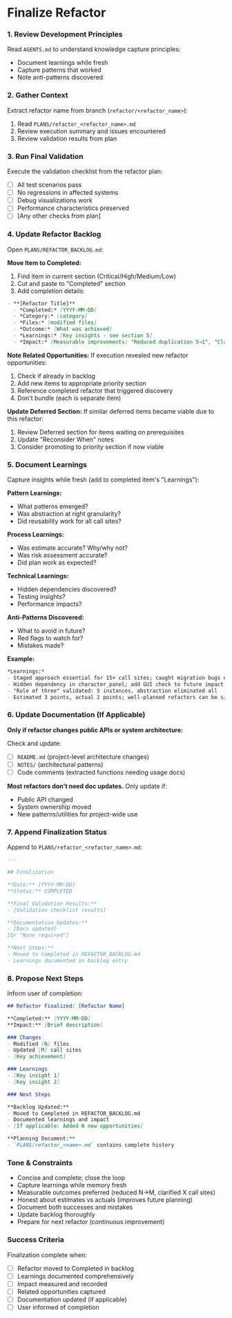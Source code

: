 # Finalize Refactor

### 1. Review Development Principles

Read `AGENTS.md` to understand knowledge capture principles:
- Document learnings while fresh
- Capture patterns that worked
- Note anti-patterns discovered

### 2. Gather Context

Extract refactor name from branch (`refactor/<refactor_name>`):

1. Read `PLANS/refactor_<refactor_name>.md`
2. Review execution summary and issues encountered
3. Review validation results from plan

### 3. Run Final Validation

Execute the validation checklist from the refactor plan:
- [ ] All test scenarios pass
- [ ] No regressions in affected systems
- [ ] Debug visualizations work
- [ ] Performance characteristics preserved
- [ ] [Any other checks from plan]

### 4. Update Refactor Backlog

Open `PLANS/REFACTOR_BACKLOG.md`:

**Move Item to Completed:**
1. Find item in current section (Critical/High/Medium/Low)
2. Cut and paste to "Completed" section
3. Add completion details:

```markdown
- **[Refactor Title]**
  - *Completed:* [YYYY-MM-DD]
  - *Category:* [category]
  - *Files:* [modified files]
  - *Outcome:* [What was achieved]
  - *Learnings:* [Key insights - see section 5]
  - *Impact:* [Measurable improvements: "Reduced duplication 5→1", "Clarified API at 12 call sites"]
```

**Note Related Opportunities:**
If execution revealed new refactor opportunities:
1. Check if already in backlog
2. Add new items to appropriate priority section
3. Reference completed refactor that triggered discovery
4. Don't bundle (each is separate item)

**Update Deferred Section:**
If similar deferred items became viable due to this refactor:
1. Review Deferred section for items waiting on prerequisites
2. Update "Reconsider When" notes
3. Consider promoting to priority section if now viable

### 5. Document Learnings

Capture insights while fresh (add to completed item's "Learnings"):

**Pattern Learnings:**
- What patterns emerged?
- Was abstraction at right granularity?
- Did reusability work for all call sites?

**Process Learnings:**
- Was estimate accurate? Why/why not?
- Was risk assessment accurate?
- Did plan work as expected?

**Technical Learnings:**
- Hidden dependencies discovered?
- Testing insights?
- Performance impacts?

**Anti-Patterns Discovered:**
- What to avoid in future?
- Red flags to watch for?
- Mistakes made?

**Example:**
```markdown
*Learnings:*
- Staged approach essential for 15+ call sites; caught migration bugs early
- Hidden dependency in character_panel; add GUI check to future impact analysis
- "Rule of three" validated: 5 instances, abstraction eliminated all
- Estimated 3 points, actual 2 points; well-planned refactors can be simpler
```

### 6. Update Documentation (If Applicable)

**Only if refactor changes public APIs or system architecture:**

Check and update:
- [ ] `README.md` (project-level architecture changes)
- [ ] `NOTES/` (architectural patterns)
- [ ] Code comments (extracted functions needing usage docs)

**Most refactors don't need doc updates.** Only update if:
- Public API changed
- System ownership moved
- New patterns/utilities for project-wide use

### 7. Append Finalization Status

Append to `PLANS/refactor_<refactor_name>.md`:

```markdown
---

## Finalization

**Date:** [YYYY-MM-DD]
**Status:** COMPLETED

**Final Validation Results:**
- [Validation checklist results]

**Documentation Updates:**
- [Docs updated]
[Or "None required"]

**Next Steps:**
- Moved to Completed in REFACTOR_BACKLOG.md
- Learnings documented in backlog entry
```

### 8. Propose Next Steps

Inform user of completion:

```markdown
## Refactor Finalized: [Refactor Name]

**Completed:** [YYYY-MM-DD]
**Impact:** [Brief description]

### Changes
- Modified [N] files
- Updated [M] call sites
- [Key achievement]

### Learnings
- [Key insight 1]
- [Key insight 2]

### Next Steps

**Backlog Updated:**
- Moved to Completed in REFACTOR_BACKLOG.md
- Documented learnings and impact
- [If applicable: Added N new opportunities]

**Planning Document:**
- `PLANS/refactor_<name>.md` contains complete history
```

### Tone & Constraints

- Concise and complete; close the loop
- Capture learnings while memory fresh
- Measurable outcomes preferred (reduced N→M, clarified X call sites)
- Honest about estimates vs actuals (improves future planning)
- Document both successes and mistakes
- Update backlog thoroughly
- Prepare for next refactor (continuous improvement)

### Success Criteria

Finalization complete when:
- [ ] Refactor moved to Completed in backlog
- [ ] Learnings documented comprehensively
- [ ] Impact measured and recorded
- [ ] Related opportunities captured
- [ ] Documentation updated (if applicable)
- [ ] User informed of completion
